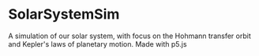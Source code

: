 # SolarSystemSim
A simulation of our solar system, with focus on the Hohmann transfer orbit and Kepler's laws of planetary motion. Made with p5.js

